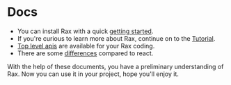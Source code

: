 # Docs

* You can install Rax with a quick [getting started](./getting-started.md).
* If you're curious to learn more about Rax, continue on to the [Tutorial](./tutorial.md).
* [Top level apis](./top-level-api.md) are available for your Rax coding.
* There are some [differences](./difference-with-react.md) compared to react.

With the help of these documents, you have a preliminary understanding of Rax. Now you can use it in your project, hope you'll enjoy it.